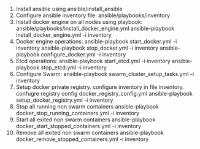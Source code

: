 1. Install ansible using ansible/install_ansible
2. Configure ansible inventory file: ansible/playbooks/inventory
3. Install docker engine on all nodes using playbook: ansible/playbooks/install_docker_engine.yml
    ansible-playbook install_docker_engine.yml -i inventory
4. Docker engine operations:
    ansible-playbook start_docker.yml -i inventory
    ansible-playbook stop_docker.yml -i inventory
    ansible-playbook configure_docker.yml -i inventory
5. Etcd operations:
    ansible-playbook start_etcd.yml -i inventory
    ansible-playbook stop_etcd.yml -i inventory
6. Configure Swarm:
    ansible-playbook swarm_cluster_setup_tasks.yml -i inventory
7. Setup docker private registry.
    configure inventory in file inventory.
    confugre registry config docker_registry_config.yml
    ansible-playbook setup_docker_registry.yml -i inventory
8. Stop all running non swarm containers
    ansible-playbook docker_stop_running_containers.yml -i inventory
9. Start all exited non swarm containers
    ansible-playbook docker_start_stopped_containers.yml -i inventory
10. Remove all exited non swarm containers
    ansible-playbook docker_remove_stopped_containers.yml -i inventory
